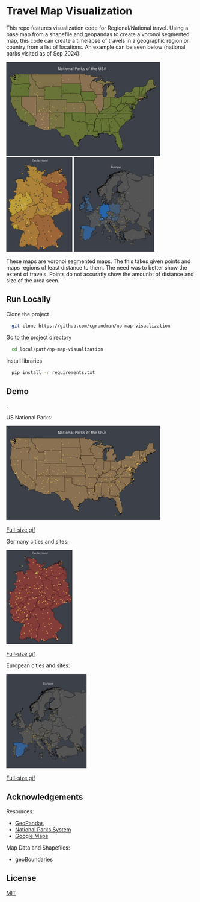 # Travel Map Visualization

This repo features visualization code for Regional/National travel. Using a base map from a shapefile and geopandas to create a voronoi segmented map, this code can create a timelapse of travels in a geographic region or country from a list of locations. An example can be seen below (national parks visited as of Sep 2024):

<img src="https://github.com/cgrundman/travel-map-visualization/blob/main/plots/us_1.png" height="250"/> <img src="https://github.com/cgrundman/travel-map-visualization/blob/main/plots/de_1.png" height="250"/> <img src="https://github.com/cgrundman/travel-map-visualization/blob/main/plots/eu_1.png" height="250"/>

These maps are voronoi segmented maps. The this takes given points and maps regions of least distance to them. The need was to better show the extent of travels. Points do not accuratly show the amounbt of distance and size of the area seen. 

## Run Locally

Clone the project

```bash
  git clone https://github.com/cgrundman/np-map-visualization
```

Go to the project directory

```bash
  cd local/path/np-map-visualization
```

Install libraries

```bash
  pip install -r requirements.txt
```

## Demo

.

US National Parks:

<img src="https://github.com/cgrundman/travel-map-visualization/blob/main/gifs/us_1.gif" height="250"/>

[Full-size gif](https://github.com/cgrundman/travel-map-visualization/blob/main/gifs/us_3.gif)

Germany cities and sites:

<img src="https://github.com/cgrundman/travel-map-visualization/blob/main/gifs/de_1.gif" height="250"/>

[Full-size gif](https://github.com/cgrundman/travel-map-visualization/blob/main/gifs/de_5.gif)

European cities and sites:

<img src="https://github.com/cgrundman/travel-map-visualization/blob/main/gifs/eu_1.gif" height="250"/>

[Full-size gif](https://github.com/cgrundman/travel-map-visualization/blob/main/gifs/eu_5.gif)

## Acknowledgements

Resources:
 - [GeoPandas](https://geopandas.org/en/latest/index.html)
 - [National Parks System](https://www.nps.gov/index.htm)
 - [Google Maps](https://maps.google.com/)

Map Data and Shapefiles:
 - [geoBoundaries](https://www.geoboundaries.org/)

## License

[MIT](https://choosealicense.com/licenses/mit/)
